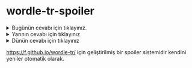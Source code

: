 # wordle-tr-spoiler

<details>
  <summary>Bugünün cevabı için tıklayınız.</summary>
  <br>
    <b> fitçi </b>
</details>

<details>
  <summary>Yarının cevabı için tıklayınız</summary>
  <br>
   <b> yıkma </b>
</details>

<details>
  <summary>Dünün cevabı için tıklayınız </summary>
  <br>
  <b> teati </b>
</details>

https://f.github.io/wordle-tr/ için geliştirilmiş bir spoiler sistemidir kendini yeniler otomatik olarak.

